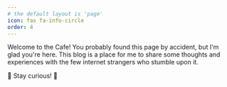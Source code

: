```yaml
---
# the default layout is 'page'
icon: fas fa-info-circle
order: 4
---
```


Welcome to the Cafe! You probably found this page by accident, but I'm glad you're here.
This blog is a place for me to share some thoughts and experiences with the few internet
strangers who stumble upon it.

💜 Stay curious! 💜
